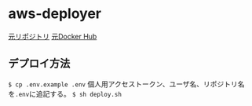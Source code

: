 # aws-deployer

[元リポジトリ](https://github.com/sikmi/awseb-deployer-docker)
[元Docker Hub](https://hub.docker.com/r/sikmi/awseb-deployer-docker/)

## デプロイ方法
`$ cp .env.example .env`
個人用アクセストークン、ユーザ名、リポジトリ名を`.env`に追記する。
`$ sh deploy.sh`